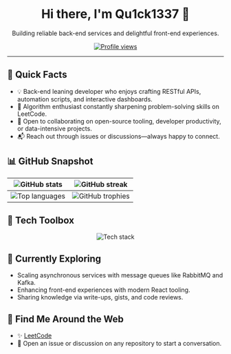 <div align="center">
  <h1>Hi there, I'm Qu1ck1337 👋</h1>
  <p>Building reliable back-end services and delightful front-end experiences.</p>
  <a href="https://komarev.com/ghpvc/?username=Qu1ck1337">
    <img src="https://komarev.com/ghpvc/?username=Qu1ck1337&style=flat-square&color=blueviolet" alt="Profile views" />
  </a>
</div>

---

## 🚀 Quick Facts

- 💡 Back-end leaning developer who enjoys crafting RESTful APIs, automation scripts, and interactive dashboards.
- 🧠 Algorithm enthusiast constantly sharpening problem-solving skills on LeetCode.
- 🤝 Open to collaborating on open-source tooling, developer productivity, or data-intensive projects.
- 📬 Reach out through issues or discussions—always happy to connect.

## 📊 GitHub Snapshot

| <img src="https://github-readme-stats.vercel.app/api?username=Qu1ck1337&show_icons=true&theme=tokyonight&hide_border=true" alt="GitHub stats" /> | <img src="https://streak-stats.demolab.com?user=Qu1ck1337&theme=tokyonight&hide_border=true" alt="GitHub streak" /> |
| --- | --- |
| <img src="https://github-readme-stats.vercel.app/api/top-langs/?username=Qu1ck1337&layout=compact&theme=tokyonight&hide_border=true" alt="Top languages" /> | <img src="https://github-profile-trophy.vercel.app/?username=Qu1ck1337&theme=tokyonight&no-frame=true&column=3&margin-w=15&margin-h=15" alt="GitHub trophies" /> |

## 🧰 Tech Toolbox

<div align="center">
  <img src="https://skillicons.dev/icons?i=python,django,fastapi,html,css,js,react,cs,mongodb,postgresql,git,docker,linux,rabbitmq,kafka,postman&perline=8" alt="Tech stack" />
</div>

## 🌱 Currently Exploring

- Scaling asynchronous services with message queues like RabbitMQ and Kafka.
- Enhancing front-end experiences with modern React tooling.
- Sharing knowledge via write-ups, gists, and code reviews.

## 🔗 Find Me Around the Web

- ✨ [LeetCode](https://leetcode.com/u/Qu1ck_1337/)
- 💬 Open an issue or discussion on any repository to start a conversation.

<!--
**Qu1ck1337/Qu1ck1337** is a ✨ _special_ ✨ repository because its `README.md` (this file) appears on your GitHub profile.

Here are some ideas to get you started:

- 🔭 I’m currently working on ...
- 🌱 I’m currently learning ...
- 👯 I’m looking to collaborate on ...
- 🤔 I’m looking for help with ...
- 💬 Ask me about ...
- 📫 How to reach me: ...
- 😄 Pronouns: ...
- ⚡ Fun fact: ...
-->
